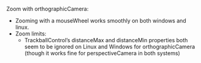 Zoom with orthographicCamera:
- Zooming with a mouseWheel works smoothly on both windows and linux.
- Zoom limits:
  - TrackballControl’s distanceMax and distanceMin properties both seem to be ignored on Linux and Windows for orthographicCamera (though it  works fine for perspectiveCamera in both systems)
